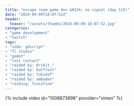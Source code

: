 ```yaml
---
title: "escape room game dev &#124; no signal (day 115)"
date: "2024-09-09T18:07:52Z"
header:
  teaser: "/assets/thumbs/2024-09-09-18-07-52.jpg"
categories:
- "game development"
- "twitch"
tags:
- "code: gdscript"
- "fl studio"
- "godot"
- "lost contact"
- "raided by: KriKit_"
- "raided by: Outfrost"
- "raided by: YukieVT"
- "raided by: ambadev"
- "raiding: finisfine"
---
```

{% include video id="1008873898" provider="vimeo" %}
